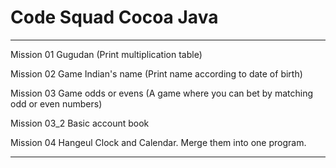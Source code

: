 # Code Squad Cocoa Java
---
Mission 01
Gugudan (Print multiplication table)

Mission 02
Game Indian's name (Print name according to date of birth)

Mission 03
Game odds or evens (A game where you can bet by matching odd or even numbers)

Mission 03_2
Basic account book

Mission 04
Hangeul Clock and Calendar. Merge them into one program.

---

